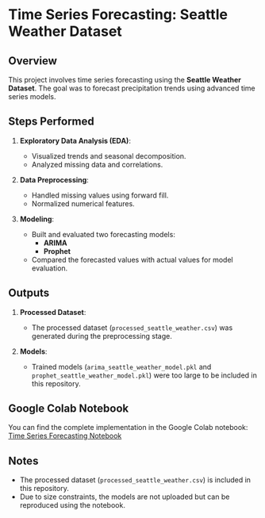 # Time Series Forecasting: Seattle Weather Dataset

## Overview
This project involves time series forecasting using the **Seattle Weather Dataset**. The goal was to forecast precipitation trends using advanced time series models.

## Steps Performed
1. **Exploratory Data Analysis (EDA)**:
   - Visualized trends and seasonal decomposition.
   - Analyzed missing data and correlations.

2. **Data Preprocessing**:
   - Handled missing values using forward fill.
   - Normalized numerical features.
 
3. **Modeling**:
   - Built and evaluated two forecasting models:
     - **ARIMA**
     - **Prophet**
   - Compared the forecasted values with actual values for model evaluation.

## Outputs
1. **Processed Dataset**:
   - The processed dataset (`processed_seattle_weather.csv`) was generated during the preprocessing stage.
   
2. **Models**:
   - Trained models (`arima_seattle_weather_model.pkl` and `prophet_seattle_weather_model.pkl`) were too large to be included in this repository.

## Google Colab Notebook
You can find the complete implementation in the Google Colab notebook:
[Time Series Forecasting Notebook](https://colab.research.google.com/drive/1_W3k3HuCPzxS4DFPHD4a9tTNRlXV0I0f?usp=sharing)

## Notes
- The processed dataset (`processed_seattle_weather.csv`) is included in this repository.
- Due to size constraints, the models are not uploaded but can be reproduced using the notebook.

